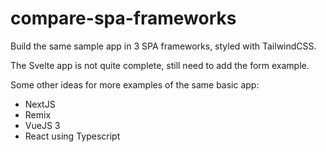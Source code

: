 # compare-spa-frameworks
Build the same sample app in 3 SPA frameworks, styled with TailwindCSS.

The Svelte app is not quite complete, still need to add the form example. 

Some other ideas for more examples of the same basic app:
- NextJS
- Remix
- VueJS 3
- React using Typescript
